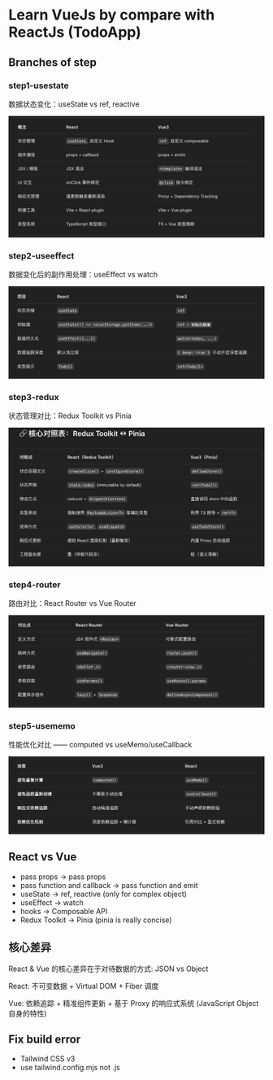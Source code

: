 # Learn VueJs by compare with ReactJs (TodoApp)

## Branches of step

### step1-usestate

数据状态变化：useState vs ref, reactive

![数据状态变化：useState vs ref, reactive](step1-compare.png)

### step2-useeffect

数据变化后的副作用处理：useEffect vs watch

![数据变化后的副作用处理：useEffect vs watch](step2-compare.png)

### step3-redux

状态管理对比：Redux Toolkit vs Pinia

![状态管理对比：Redux Toolkit vs Pinia](step3-compare.png)

### step4-router

路由对比：React Router vs Vue Router

![路由对比：React Router vs Vue Router](step4-compare.png)

### step5-usememo

性能优化对比 —— computed vs useMemo/useCallback

![性能优化对比 —— computed vs useMemo/useCallback](step5-compare.png)

## React vs Vue

- pass props -> pass props
- pass function and callback -> pass function and emit
- useState -> ref, reactive (only for complex object)
- useEffect -> watch
- hooks -> Composable API
- Redux Toolkit -> Pinia (pinia is really concise)

## 核心差异

React & Vue 的核心差异在于对待数据的方式: JSON vs Object

React: 不可变数据 + Virtual DOM + Fiber 调度

Vue: 依赖追踪 + 精准组件更新 + 基于 Proxy 的响应式系统 (JavaScript Object 自身的特性)

## Fix build error

- Tailwind CSS v3
- use tailwind.config.mjs not .js
